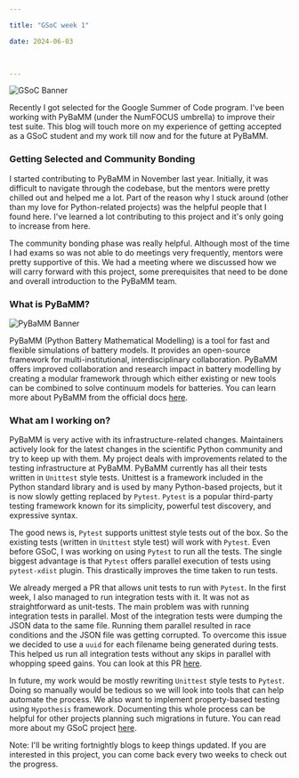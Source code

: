 ```yaml
---

title: "GSoC week 1"

date: 2024-06-03

  

---
```


![GSoC Banner](/GSoC_Banner.png)


  

Recently I got selected for the Google Summer of Code program. I've been working with PyBaMM (under the NumFOCUS umbrella) to improve their test suite. This blog will touch more on my experience of getting accepted as a GSoC student and my work till now and for the future at PyBaMM.

### Getting Selected and Community Bonding

I started contributing to PyBaMM in November last year.  Initially, it was difficult to navigate through the codebase, but the mentors were pretty chilled out and helped me a lot. Part of the reason why I stuck around (other than my love for Python-related projects) was the helpful people that I found here. I've learned a lot contributing to this project and it's only going to increase from here.

The community bonding phase was really helpful. Although most of the time I had exams so was not able to do meetings very frequently, mentors were pretty supportive of this. We had a meeting where we discussed how we will carry forward with this project, some prerequisites that need to be done and overall introduction to the PyBaMM team.

### What is PyBaMM?


![PyBaMM Banner](/Pybamm_banner.png)



PyBaMM (Python Battery Mathematical Modelling) is a tool for fast and flexible simulations of battery models. It provides an open-source framework for multi-institutional, interdisciplinary collaboration. PyBaMM offers improved collaboration and research impact in battery modelling by creating a modular framework through which either existing or new tools can be combined to solve continuum models for batteries. You can learn more about PyBaMM from the official docs [here](https://pybamm.org/).


### What am I working on?


PyBaMM is very active with its infrastructure-related changes. Maintainers actively look for the latest changes in the scientific Python community and try to keep up with them. My project deals with improvements related to the testing infrastructure at PyBaMM. PyBaMM currently has all their tests written in `Unittest` style tests. Unittest is a framework included in the Python standard library and is used by many Python-based projects, but it is now slowly getting replaced by `Pytest`. `Pytest` is a popular third-party testing framework known for its simplicity, powerful test discovery, and expressive syntax.

The good news is, `Pytest` supports unittest style tests out of the box. So the existing tests (written in `Unittest` style test) will work with `Pytest`. Even before GSoC, I was working on using `Pytest` to run all the tests. The single biggest advantage is that `Pytest` offers parallel execution of tests using `pytest-xdist` plugin. This drastically improves the time taken to run tests. 

We already merged a PR that allows unit tests to run with `Pytest`. In the first week, I also managed to run integration tests with it. It was not as straightforward as unit-tests. The main problem was with running integration tests in parallel. Most of the integration tests were dumping the JSON data to the same file. Running them parallel resulted in race conditions and the JSON file was getting corrupted. To overcome this issue we decided to use a `uuid` for each filename being generated during tests. This helped us run all integration tests without any skips in parallel with whopping speed gains. You can look at this PR [here](https://github.com/pybamm-team/PyBaMM/pull/4125). 

In future, my work would be mostly rewriting `Unittest` style tests to `Pytest`. Doing so manually would be tedious so we will look into tools that can help automate the process. We also want to implement property-based testing using `Hypothesis` framework. Documenting this whole process can be helpful for other projects planning such migrations in future. You can read more about my GSoC project [here](https://summerofcode.withgoogle.com/programs/2024/projects/gnFfAnqb).


Note: I'll be writing fortnightly blogs to keep things updated. If you are interested in this project, you can come back every two weeks to check out the progress. 